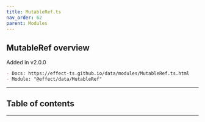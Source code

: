 ```yaml
---
title: MutableRef.ts
nav_order: 62
parent: Modules
---
```


## MutableRef overview

Added in v2.0.0

```md
- Docs: https://effect-ts.github.io/data/modules/MutableRef.ts.html
- Module: "@effect/data/MutableRef"
```

---

<h2 class="text-delta">Table of contents</h2>

---
